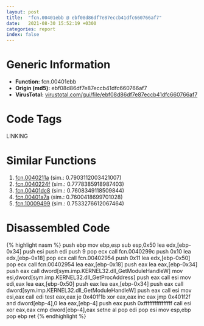```yaml
---
layout: post
title:  "fcn.00401ebb @ ebf08d86df7e87eccb41dfc660766af7"
date:   2021-08-30 15:52:19 +0300
categories: report
index: false
---
```


# Generic Information
- **Function:** fcn.00401ebb
- **Origin (md5):** ebf08d86df7e87eccb41dfc660766af7
- **VirusTotal:** [virustotal.com/gui/file/ebf08d86df7e87eccb41dfc660766af7][virustotal_ref]

# Code Tags
<span class="tag" id="LINKING">LINKING</span>


# Similar Functions

1. [fcn.0040211a][similar_1_ref] (sim.: 0.7903112003421007)
2. [fcn.0040224f][similar_2_ref] (sim.: 0.7778385918987403)
3. [fcn.00401dc8][similar_3_ref] (sim.: 0.7608349118509844)
4. [fcn.00401a7a][similar_4_ref] (sim.: 0.7600418699701028)
5. [fcn.10009499][similar_5_ref] (sim.: 0.7533276612067464)


# Disassembled Code

{% highlight nasm %}
push ebp
mov ebp,esp
sub esp,0x50
lea edx,[ebp-0x34]
push esi
push edi
push 9
pop ecx
call fcn.0040299c
push 0x10
lea edx,[ebp-0x18]
pop ecx
call fcn.00402954
push 0x11
lea edx,[ebp-0x50]
pop ecx
call fcn.00402954
lea eax,[ebp-0x18]
push eax
lea eax,[ebp-0x34]
push eax
call dword[sym.imp.KERNEL32.dll_GetModuleHandleW]
mov esi,dword[sym.imp.KERNEL32.dll_GetProcAddress]
push eax
call esi
mov edi,eax
lea eax,[ebp-0x50]
push eax
lea eax,[ebp-0x34]
push eax
call dword[sym.imp.KERNEL32.dll_GetModuleHandleW]
push eax
call esi
mov esi,eax
call edi
test eax,eax
je 0x401f1b
xor eax,eax
inc eax
jmp 0x401f2f
and dword[ebp-4],0
lea eax,[ebp-4]
push eax
push 0xffffffffffffffff
call esi
xor eax,eax
cmp dword[ebp-4],eax
setne al
pop edi
pop esi
mov esp,ebp
pop ebp
ret 
{% endhighlight %}


[similar_1_ref]: /report/fcn.0040211a@ebf08d86df7e87eccb41dfc660766af7
[similar_2_ref]: /report/fcn.0040224f@ebf08d86df7e87eccb41dfc660766af7
[similar_3_ref]: /report/fcn.00401dc8@ebf08d86df7e87eccb41dfc660766af7
[similar_4_ref]: /report/fcn.00401a7a@ebf08d86df7e87eccb41dfc660766af7
[similar_5_ref]: /report/fcn.10009499@01917ef1a6330a4695a0deaf2b7bc13a
[virustotal_ref]: https://www.virustotal.com/gui/file/ebf08d86df7e87eccb41dfc660766af7